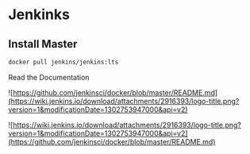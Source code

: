 # Jenkinks

## Install Master

```bash
docker pull jenkins/jenkins:lts
```
Read the Documentation

![https://github.com/jenkinsci/docker/blob/master/README.md](https://wiki.jenkins.io/download/attachments/2916393/logo-title.png?version=1&modificationDate=1302753947000&api=v2)


![https://wiki.jenkins.io/download/attachments/2916393/logo-title.png?version=1&modificationDate=1302753947000&api=v2](https://github.com/jenkinsci/docker/blob/master/README.md)

